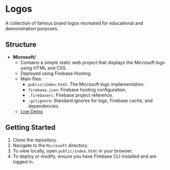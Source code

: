 # Logos

A collection of famous brand logos recreated for educational and demonstration purposes.

## Structure

- **Microsoft/**
  - Contains a simple static web project that displays the Microsoft logo using HTML and CSS.
  - Deployed using Firebase Hosting.
  - Main files:
    - `public/index.html`: The Microsoft logo implementation.
    - `firebase.json`: Firebase hosting configuration.
    - `.firebaserc`: Firebase project reference.
    - `.gitignore`: Standard ignores for logs, Firebase cache, and dependencies.
  - [Live Demo](https://logo-4cef4-51095.web.app/)

## Getting Started

1. Clone the repository.
2. Navigate to the `Microsoft` directory.
3. To view locally, open `public/index.html` in your browser.
4. To deploy or modify, ensure you have Firebase CLI installed and are logged in.
